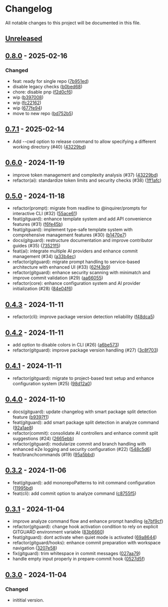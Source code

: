 # Changelog

All notable changes to this project will be documented in this file.

## [Unreleased]


## [0.8.0] - 2025-02-16
### Changed
- feat: ready for single repo ([7b951ed](https://github.com/deeeed/gitguard/commit/7b951edb752828ecc190ced0b043bbf51de9b840))
- disable legacy checks ([b0bed68](https://github.com/deeeed/gitguard/commit/b0bed684daca2fdc59ddfc390633539f94e0de00))
- chore: disable pnp ([f2d0cf6](https://github.com/deeeed/gitguard/commit/f2d0cf6578ce0f8ddd019864e756d23ddd7eef54))
- wip ([b397008](https://github.com/deeeed/gitguard/commit/b39700854f283b66c3e292c30a4063dcc62aa9c8))
- wip ([fc22162](https://github.com/deeeed/gitguard/commit/fc2216218089611e1992d1afabc262f6faaae2f0))
- wip ([677fe94](https://github.com/deeeed/gitguard/commit/677fe94c769a3e88798677c44908f91f88925b06))
- move to new repo ([bd752b5](https://github.com/deeeed/gitguard/commit/bd752b58308f23218a64e023d744e348a2a300d0))
## [0.7.1] - 2025-02-14
- Add --cwd option to release command to allow specifying a different working directory (#40) ([43229bd](https://github.com/deeeed/universe/commit/43229bd45361d629d81585179885deba1d891ade))
## [0.6.0] - 2024-11-19
- improve token management and complexity analysis (#37) ([43229bd](https://github.com/deeeed/universe/commit/43229bd45361d629d81585179885deba1d891ade))
- refactor(ai): standardize token limits and security checks (#38) ([1ff1afc](https://github.com/deeeed/universe/commit/1ff1afc968cabbfb9a1c691f0d15acbdc4275b76))
## [0.5.0] - 2024-11-18
- refactor(prompt): migrate from readline to @inquirer/prompts for interactive CLI (#32) ([55ace61](https://github.com/deeeed/universe/commit/55ace61e83bb021e2d3067acbaadd79d4e0c88bd))
- feat(gitguard): enhance template system and add API convenience features (#31) ([f6fe45b](https://github.com/deeeed/universe/commit/f6fe45b1a6a38c9722a158df84a8a7d530167a8d))
- feat(gitguard): implement type-safe template system with comprehensive management features (#30) ([b1470e7](https://github.com/deeeed/universe/commit/b1470e75466717bcf55b522c2575eff901d1e42e))
- docs(gitguard): restructure documentation and improve contributor guides (#35) ([73521f5](https://github.com/deeeed/universe/commit/73521f56de0a560efe0fdddedc97dbcc7e3dc2e1))
- feat(ai): integrate multiple AI providers and enhance commit management (#34) ([a33b4ec](https://github.com/deeeed/universe/commit/a33b4ec570bef297f36e686d69a7a05b11f84e39))
- refactor(gitguard): migrate prompt handling to service-based architecture with enhanced UI (#33) ([62f43b9](https://github.com/deeeed/universe/commit/62f43b9af6505b17888dcc467f0a80b3fc0cbb93))
- refactor(gitguard): enhance security scanning with minimatch and improve commit validation (#29) ([aa66055](https://github.com/deeeed/universe/commit/aa6605543c90541248862a62f16be19746b4010f))
- refactor(core): enhance configuration system and AI provider initialization (#28) ([84e04f6](https://github.com/deeeed/universe/commit/84e04f63e43798ad344901efe5a97a93569c57fb))
## [0.4.3] - 2024-11-11
- refactor(cli): improve package version detection reliability ([f48dca5](https://github.com/deeeed/universe/commit/f48dca593b86f2f949de26931995cd7b7d89fad6))
## [0.4.2] - 2024-11-11
- add option to disable colors in CLI (#26) ([a6be573](https://github.com/deeeed/universe/commit/a6be573c495c611876e1026e0a85f902a9c40a3f))
- refactor(gitguard): improve package version handling (#27) ([3c8f703](https://github.com/deeeed/universe/commit/3c8f703ce62a16e320a0346ac934c112a119f560))
## [0.4.1] - 2024-11-11
- refactor(gitguard): migrate to project-based test setup and enhance configuration system (#25) ([98d12a0](https://github.com/deeeed/universe/commit/98d12a0ce58ab35aa923c58f2e377abc41bde2be))
## [0.4.0] - 2024-11-10
- docs(gitguard): update changelog with smart package split detection feature ([b9397f1](https://github.com/deeeed/universe/commit/b9397f1dfbac509d180323a69df2e0f230838ba0))
- feat(gitguard): add smart package split detection in analyze command ([92a1ae8](https://github.com/deeeed/universe/commit/92a1ae8f4ef4dc22f833876e27b70af807f74074))
- refactor(commit): consolidate AI controllers and enhance commit split suggestions (#24) ([2665ebb](https://github.com/deeeed/universe/commit/2665ebb754a4adee4b7b70a160646294fc8d365c))
- refactor(gitguard): modularize commit and branch handling with enhanced e2e logging and security configuration (#22) ([548c5d6](https://github.com/deeeed/universe/commit/548c5d67449674864a0e50f2155252b2c6fc1563))
- feat/branchcommands (#19) ([95a5bbd](https://github.com/deeeed/universe/commit/95a5bbd90b8d8120adb30a69d0d1e567309b3e0b))
## [0.3.2] - 2024-11-06
- feat(gitguard): add monorepoPatterns to init command configuration ([11995bd](https://github.com/deeeed/universe/commit/11995bdc661d9426b1af84fe80ac36806fca3011))
- feat(cli): add commit option to analyze command ([c8755f5](https://github.com/deeeed/universe/commit/c8755f50198df1efa820f20af41aa282822445c2))
## [0.3.1] - 2024-11-04
- improve analyze command flow and enhance prompt handling ([e7bf9cf](https://github.com/deeeed/universe/commit/e7bf9cf36ce4a22cee5dc3448d64ccf830a85573))
- refactor(gitguard): change hook activation condition to rely on explicit GITGUARD environment variable ([83b6660](https://github.com/deeeed/universe/commit/83b66603bd2530f8407a3d01c8306a8004952b86))
- feat(gitguard): dont activate when quiet mode is activated ([69a8644](https://github.com/deeeed/universe/commit/69a8644c693e3cc7569ba70a3d32fcf5fbf0107d))
- refactor(gitguard/hooks): enhance commit preparation with workspace navigation ([3207e58](https://github.com/deeeed/universe/commit/3207e58473aa3b662f8e341f9b72b2b55e1451b2))
- fix(gitguard): trim whitespace in commit messages ([027aa79](https://github.com/deeeed/universe/commit/027aa79b9cb6c4ad60f5c455edc1cb10fd540eec))
- handle empty input properly in prepare-commit hook ([0527d5f](https://github.com/deeeed/universe/commit/0527d5f2ac35513d74b063156ee3b295dadafb42))
## [0.3.0] - 2024-11-04
### Changed
- inititial version.

[unreleased]: https://github.com/deeeed/gitguard/compare/gitguard@0.8.0...HEAD
[0.8.0]: https://github.com/deeeed/gitguard/compare/gitguard@0.7.1...gitguard@0.8.0
[0.7.1]: https://github.com/deeeed/universe/compare/gitguard@0.7.0...gitguard@0.7.1
[0.7.0]: https://github.com/deeeed/universe/compare/gitguard@0.6.0...gitguard@0.7.0
[0.6.0]: https://github.com/deeeed/universe/compare/gitguard@0.5.1...gitguard@0.6.0
[0.5.0]: https://github.com/deeeed/universe/compare/gitguard@0.4.3...gitguard@0.5.0
[0.4.3]: https://github.com/deeeed/universe/compare/@siteed/gitguard@0.4.2...@siteed/gitguard@0.4.3
[0.4.2]: https://github.com/deeeed/universe/compare/@siteed/gitguard@0.4.1...@siteed/gitguard@0.4.2
[0.4.1]: https://github.com/deeeed/universe/compare/@siteed/gitguard@0.4.0...@siteed/gitguard@0.4.1
[0.4.0]: https://github.com/deeeed/universe/compare/@siteed/gitguard@0.3.2...@siteed/gitguard@0.4.0
[0.3.2]: https://github.com/deeeed/universe/compare/gitguard@@siteed/gitguard@0.3.1...gitguard@@siteed/gitguard@0.3.2
[0.3.1]: https://github.com/deeeed/universe/compare/gitguard@@siteed/gitguard@0.3.0...gitguard@@siteed/gitguard@0.3.1
[0.3.0]: https://github.com/deeeed/universe/compare/gitguard@@siteed/gitguard@0.2.0...gitguard@@siteed/gitguard@0.3.0
